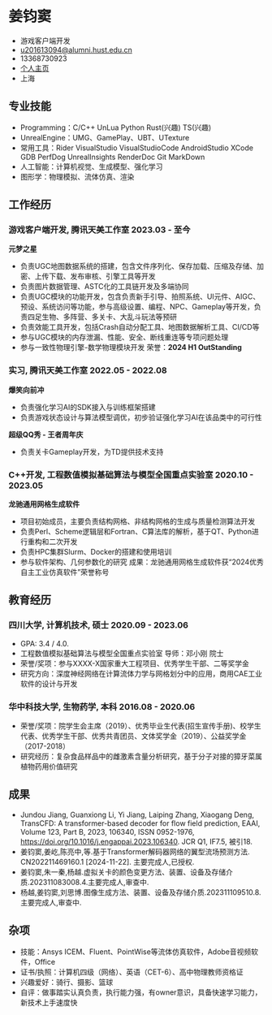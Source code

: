 

<!-- The (first) h1 will be used as the <title> of the HTML page -->
# 姜钧窦
<!-- The unordered list immediately after the h1 will be formatted on a single
line. It is intended to be used for contact details -->

- 游戏客户端开发
- u201613094@alumni.hust.edu.cn
- 13368730923
- [个人主页](https://hustjjd.github.io/)
- 上海

## 专业技能
<!-- The paragraph after the h1 and ul and before the first h2 is optional. It
is intended to be used for a short summary. -->
 - Programming：C/C++ UnLua Python Rust(兴趣) TS(兴趣)
 - UnrealEngine：UMG、GamePlay、UBT、UTexture
 - 常用工具：Rider VisualStudio VisualStudioCode AndroidStudio XCode GDB PerfDog UnrealInsights RenderDoc Git MarkDown
 - 人工智能：计算机视觉、生成模型、强化学习
 - 图形学：物理模拟、流体仿真、渲染

## 工作经历

<!-- You have to wrap the "left" and "right" half of these headings in spans by
hand -->
### <span>游戏客户端开发, 腾讯天美工作室</span> <span>2023.03 - 至今</span>

**元梦之星**

- 负责UGC地图数据系统的搭建，包含文件序列化、保存加载、压缩及存储、加密、上传下载、发布审核、引擎工具等开发
- 负责图片数据管理、ASTC化的工具链开发及多端协同
- 负责UGC模块的功能开发，包含负责新手引导、拍照系统、UI元件、AIGC、预设、系统访问等功能，参与高级设置、编程、NPC、Gameplay等开发，负责四足生物、多阵营、多关卡、大乱斗玩法等预研
- 负责效能工具开发，包括Crash自动分配工具、地图数据解析工具、CI/CD等
- 参与UGC模块的内存泄漏、性能、安全、断线重连等专项问题处理
- 参与一致性物理引擎-数学物理模块开发
荣誉：**2024 H1 OutStanding**

### <span>实习, 腾讯天美工作室</span> <span>2022.05 - 2022.08</span>

**爆笑向前冲**

- 负责强化学习AI的SDK接入与训练框架搭建
- 负责游戏状态设计与算法模型调优，初步验证强化学习AI在该品类中的可行性

**超级QQ秀 - 王者周年庆**

- 负责关卡Gameplay开发，为TD提供技术支持

### <span>C++开发, 工程数值模拟基础算法与模型全国重点实验室</span> <span>2020.10 - 2023.05</span>

**龙驰通用网格生成软件**
- 项目初始成员，主要负责结构网格、非结构网格的生成与质量检测算法开发
- 负责Perl、Scheme逻辑层和Fortran、C算法库的解析，基于QT、Python进行重构和二次开发
- 负责HPC集群Slurm、Docker的搭建和使用培训
- 参与软件架构、几何参数化的研究
成果：龙驰通用网格生成软件获“2024优秀自主工业仿真软件”荣誉称号

## 教育经历

### <span>**四川大学**, 计算机技术, 硕士</span> <span>2020.09 - 2023.06</span>

  - GPA: 3.4 / 4.0.
  - 工程数值模拟基础算法与模型全国重点实验室 导师：邓小刚 院士
  - 荣誉/奖项：参与XXXX-X国家重大工程项目、优秀学生干部、二等奖学金
  - 研究方向：深度神经网络在计算流体力学与网格划分中的应用，商用CAE工业软件的设计与开发

### <span>**华中科技大学**, 生物药学, 本科</span> <span>2016.08 - 2020.06</span>

  - 荣誉/奖项：院学生会主席（2019）、优秀毕业生代表(招生宣传手册)、校学生代表、优秀学生干部、优秀共青团员、文体奖学金（2019）、公益奖学金（2017-2018）
  - 研究经历：复杂食品样品中的雌激素含量分析研究，基于分子对接的獐牙菜属植物药用价值研究

## 成果

- Jundou Jiang, Guanxiong Li, Yi Jiang, Laiping Zhang, Xiaogang Deng, TransCFD: A transformer-based decoder for flow field prediction, EAAI, Volume 123, Part B, 2023, 106340, ISSN 0952-1976, https://doi.org/10.1016/j.engappai.2023.106340. JCR Q1, IF7.5, 被引18.
- 姜钧窦,姜屹,陈亮中,等.基于Transformer解码器网络的翼型流场预测方法. CN202211469160.1 [2024-11-22]. 主要完成人,已授权.
- 姜钧窦,朱一秦,杨越.虚拟关卡的颜色变更方法、装置、设备及存储介质.202311083008.4.主要完成人,审查中.
- 杨越,姜钧窦,刘思博.图像生成方法、装置、设备及存储介质.202311109510.8.主要完成人,审查中.

## 杂项

- 技能：Ansys ICEM、Fluent、PointWise等流体仿真软件，Adobe音视频软件，Office
- 证书/执照：计算机四级（网络）、英语（CET-6）、高中物理教师资格证
- 兴趣爱好：骑行、摄影、篮球
- 自评：做事踏实认真负责，执行能力强，有owner意识，具备快速学习能力，新技术上手速度快